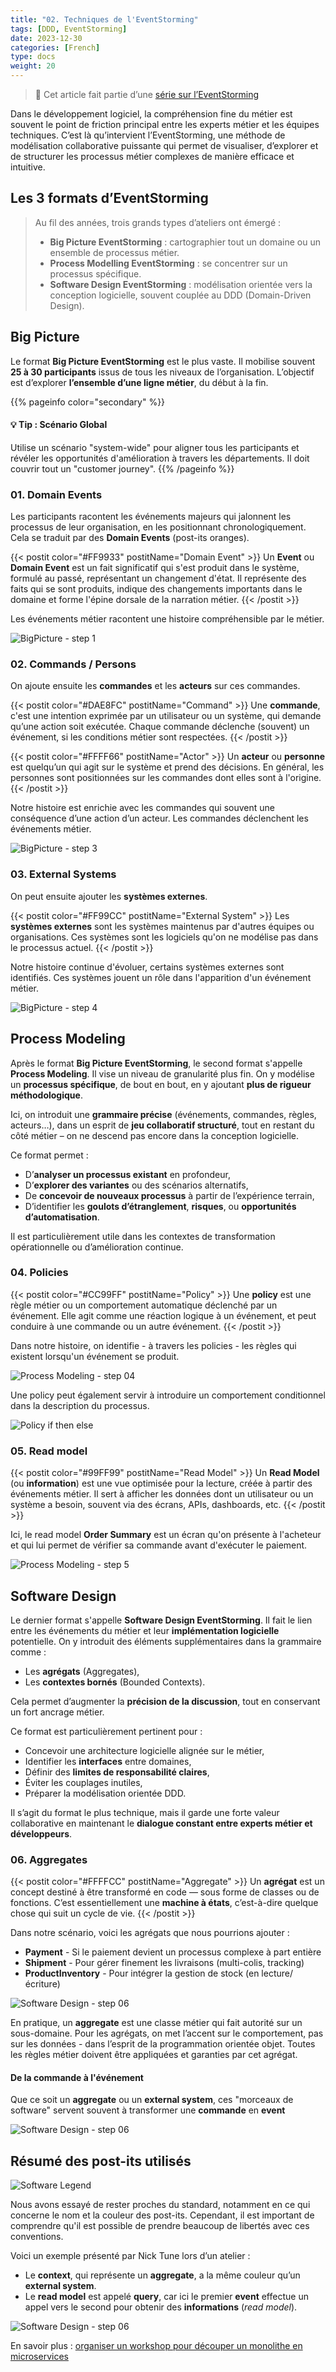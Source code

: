```yaml
---
title: "02. Techniques de l'EventStorming"
tags: [DDD, EventStorming]
date: 2023-12-30
categories: [French]
type: docs
weight: 20
---
```


> 🧩 Cet article fait partie d’une [série sur l’EventStorming](../)

Dans le développement logiciel, la compréhension fine du métier est souvent le point de friction principal entre les experts métier et les équipes techniques. C’est là qu’intervient l’EventStorming, une méthode de modélisation collaborative puissante qui permet de visualiser, d’explorer et de structurer les processus métier complexes de manière efficace et intuitive.

## Les 3 formats d’EventStorming

> Au fil des années, trois grands types d’ateliers ont émergé :
> - **Big Picture EventStorming** : cartographier tout un domaine ou un ensemble de processus métier.
> - **Process Modelling EventStorming** : se concentrer sur un processus spécifique.
> - **Software Design EventStorming** : modélisation orientée vers la conception logicielle, souvent couplée au DDD (Domain-Driven Design).

## Big Picture

Le format **Big Picture EventStorming** est le plus vaste. Il mobilise souvent **25 à 30 participants** issus de tous les niveaux de l’organisation. L’objectif est d’explorer **l’ensemble d’une ligne métier**, du début à la fin.

{{% pageinfo color="secondary" %}}
#### 💡 Tip : Scénario Global
Utilise un scénario "system-wide" pour aligner tous les participants et révéler les opportunités d'amélioration à travers les départements. Il doit couvrir tout un "customer journey".
{{% /pageinfo %}}

### 01. Domain Events

Les participants racontent les événements majeurs qui jalonnent les processus de leur organisation, en les positionnant chronologiquement. Cela se traduit par des **Domain Events** (post-its oranges).

{{< 
postit color="#FF9933" 
postitName="Domain Event" >}}
 Un <strong>Event</strong> ou <strong>Domain Event</strong> est un fait significatif qui s'est produit dans le système, formulé au passé, représentant un changement d'état. Il représente des faits qui se sont produits, indique des changements importants dans le domaine et forme l'épine dorsale de la narration métier.
{{< /postit >}}

Les événements métier racontent une histoire compréhensible par le métier. 

![BigPicture - step 1](./image-0.png)

### 02. Commands / Persons

On ajoute ensuite les **commandes** et les **acteurs** sur ces commandes.

{{< 
postit color="#DAE8FC" 
postitName="Command" >}}
Une <strong>commande</strong>, c'est une intention exprimée par un utilisateur ou un système, qui demande qu’une action soit exécutée. Chaque commande déclenche (souvent) un événement, si les conditions métier sont respectées.
{{< /postit >}}


{{< 
postit color="#FFFF66" 
postitName="Actor" >}}
  Un <strong>acteur</strong> ou <strong>personne</strong> est quelqu’un qui agit sur le système et prend des décisions. En général, les personnes sont positionnées sur les commandes dont elles sont à l'origine.
{{< /postit >}}

Notre histoire est enrichie avec les commandes qui souvent une conséquence d’une action d’un acteur. Les commandes déclenchent les événements métier.

![BigPicture - step 3](./image-2.png)

### 03. External Systems

On peut ensuite ajouter les **systèmes externes**.

{{< 
postit color="#FF99CC" 
postitName="External System" >}}
  Les <strong>systèmes externes</strong> sont les systèmes maintenus par d'autres équipes ou organisations. Ces systèmes sont les logiciels qu'on ne modélise pas dans le processus actuel.
{{< /postit >}}

Notre histoire continue d'évoluer, certains systèmes externes sont identifiés. Ces systèmes jouent un rôle dans l'apparition d'un événement métier. 

![BigPicture - step 4](./image-3.png)

## Process Modeling

Après le format **Big Picture EventStorming**, le second format s'appelle **Process Modeling**. Il vise un niveau de granularité plus fin. On y modélise un **processus spécifique**, de bout en bout, en y ajoutant **plus de rigueur méthodologique**.

Ici, on introduit une **grammaire précise** (événements, commandes, règles, acteurs…), dans un esprit de **jeu collaboratif structuré**, tout en restant du côté métier – on ne descend pas encore dans la conception logicielle.

Ce format permet :

- D’**analyser un processus existant** en profondeur,
- D’**explorer des variantes** ou des scénarios alternatifs,
- De **concevoir de nouveaux processus** à partir de l’expérience terrain,
- D’identifier les **goulots d’étranglement**, **risques**, ou **opportunités d’automatisation**.

Il est particulièrement utile dans les contextes de transformation opérationnelle ou d’amélioration continue.

### 04. Policies

{{< 
postit color="#CC99FF" 
postitName="Policy" >}}
  Une <strong>policy</strong> est une règle métier ou un comportement automatique déclenché par un événement. Elle agit comme une réaction logique à un événement, et peut conduire à une commande ou un autre événement.
{{< /postit >}}

Dans notre histoire, on identifie - à travers les policies - les règles qui existent lorsqu'un événement se produit.

![Process Modeling - step 04](./image-6.png)

Une policy peut également servir à introduire un comportement conditionnel dans la description du processus.

![Policy if then else](./image-10.png)

### 05. Read model

{{< 
postit color="#99FF99" 
postitName="Read Model" >}}
  Un <strong>Read Model</strong> (ou <strong>information</strong>) est une vue optimisée pour la lecture, créée à partir des événements métier. Il sert à afficher les données dont un utilisateur ou un système a besoin, souvent via des écrans, APIs, dashboards, etc.
{{< /postit >}}

Ici, le read model **Order Summary** est un écran qu'on présente à l'acheteur et qui lui permet de vérifier sa commande avant d'exécuter le paiement.

![Process Modeling - step 5](./image-8.png)

## Software Design

Le dernier format s'appelle **Software Design EventStorming**. Il fait le lien entre les événements du métier et leur **implémentation logicielle** potentielle. On y introduit des éléments supplémentaires dans la grammaire comme :

- Les **agrégats** (Aggregates),
- Les **contextes bornés** (Bounded Contexts).

Cela permet d’augmenter la **précision de la discussion**, tout en conservant un fort ancrage métier.

Ce format est particulièrement pertinent pour :

- Concevoir une architecture logicielle alignée sur le métier,
- Identifier les **interfaces** entre domaines,
- Définir des **limites de responsabilité claires**,
- Éviter les couplages inutiles,
- Préparer la modélisation orientée DDD.

Il s’agit du format le plus technique, mais il garde une forte valeur collaborative en maintenant le **dialogue constant entre experts métier et développeurs**.

### 06. Aggregates

{{< 
postit color="#FFFFCC" 
postitName="Aggregate" >}}
  Un <strong>agrégat</strong> est un concept destiné à être transformé en code — sous forme de classes ou de fonctions. C’est essentiellement une <strong>machine à états</strong>, c’est-à-dire quelque chose qui suit un cycle de vie.
{{< /postit >}}

Dans notre scénario, voici les agrégats que nous pourrions ajouter :
- **Payment** - Si le paiement devient un processus complexe à part entière
- **Shipment** - Pour gérer finement les livraisons (multi-colis, tracking)
- **ProductInventory** - Pour intégrer la gestion de stock (en lecture/écriture)

![Software Design - step 06](./image-9.png)

En pratique, un **aggregate** est une classe métier qui fait autorité sur un sous-domaine.
Pour les agrégats, on met l’accent sur le comportement, pas sur les données - dans l’esprit de la programmation orientée objet. Toutes les règles métier doivent être appliquées et garanties par cet agrégat.

#### De la commande à l'événement

Que ce soit un **aggregate** ou un **external system**, ces "morceaux de software" servent souvent à transformer une **commande** en **event**

![Software Design - step 06](./image-11.png)

## Résumé des post-its utilisés

![Software Legend](./legende.png)

Nous avons essayé de rester proches du standard, notamment en ce qui concerne le nom et la couleur des post-its. Cependant, il est important de comprendre qu'il est possible de prendre beaucoup de libertés avec ces conventions.

Voici un exemple présenté par Nick Tune lors d’un atelier :
- Le **context**, qui représente un **aggregate**, a la même couleur qu’un **external system**.
- Le **read model** est appelé **query**, car ici le premier **event** effectue un appel vers le second pour obtenir des **informations** (*read model*).

![Software Design - step 06](./image-12.png)

En savoir plus : [organiser un workshop pour découper un monolithe en microservices](../03-monolith/)
